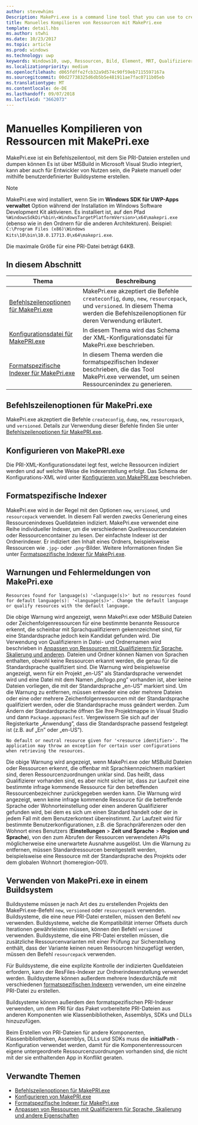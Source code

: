 ```yaml
---
author: stevewhims
Description: MakePri.exe is a command line tool that you can use to create and dump PRI files. It is integrated as part of MSBuild within Microsoft Visual Studio, but it could be useful to you for creating packages manually or with a custom build system.
title: Manuelles Kompilieren von Ressourcen mit MakePri.exe
template: detail.hbs
ms.author: stwhi
ms.date: 10/23/2017
ms.topic: article
ms.prod: windows
ms.technology: uwp
keywords: Windows10, uwp, Ressourcen, Bild, Element, MRT, Qualifizierer
ms.localizationpriority: medium
ms.openlocfilehash: d065fdffe2fcb32a9d574c90f59eb7115597167a
ms.sourcegitcommit: 00d27738325d6db5b5e481911ae7fac0711b05eb
ms.translationtype: MT
ms.contentlocale: de-DE
ms.lasthandoff: 09/07/2018
ms.locfileid: "3662073"
---
```

# <a name="compile-resources-manually-with-makepriexe"></a>Manuelles Kompilieren von Ressourcen mit MakePri.exe

MakePri.exe ist ein Befehlszeilentool, mit dem Sie PRI-Dateien erstellen und dumpen können Es ist über MSBuild in Microsoft Visual Studio integriert, kann aber auch für Entwickler von Nutzen sein, die Pakete manuell oder mithilfe benutzerdefinierter Buildsysteme erstellen.

> [!NOTE]
> MakePri.exe wird installiert, wenn Sie im **Windows SDK für UWP-Apps verwaltet** Option während der Installation im Windows Software Development Kit aktivieren. Es installiert ist, auf den Pfad `%WindowsSdkDir%bin\<WindowsTargetPlatformVersion>\x64\makepri.exe` (ebenso wie in den Ordnern für die anderen Architekturen). Beispiel: `C:\Program Files (x86)\Windows Kits\10\bin\10.0.17713.0\x64\makepri.exe`.

Die maximale Größe für eine PRI-Datei beträgt 64KB.

## <a name="in-this-section"></a>In diesem Abschnitt
|Thema|Beschreibung|
|-|-|
| [Befehlszeilenoptionen für MakePri.exe](makepri-exe-command-options.md) | MakePri.exe akzeptiert die Befehle `createconfig`, `dump`, `new`, `resourcepack`, und `versioned`. In diesem Thema werden die Befehlszeilenoptionen für deren Verwendung erläutert. |
| [Konfigurationsdatei für MakePRI.exe](makepri-exe-configuration.md) | In diesem Thema wird das Schema der XML-Konfigurationsdatei für MakePri.exe beschrieben. |
| [Formatspezifische Indexer für MakePri.exe](makepri-exe-format-specific-indexers.md) | In diesem Thema werden die formatspezifischen Indexer beschrieben, die das Tool MakePri.exe verwendet, um seinen Ressourcenindex zu generieren. |

## <a name="makepriexe-command-line-options"></a>Befehlszeilenoptionen für MakePri.exe

MakePri.exe akzeptiert die Befehle `createconfig`, `dump`, `new`, `resourcepack`, und `versioned`. Details zur Verwendung dieser Befehle finden Sie unter [Befehlszeilenoptionen für MakePRI.exe](makepri-exe-command-options.md).

## <a name="makepriexe-configuration"></a>Konfigurieren von MakePRI.exe

Die PRI-XML-Konfigurationsdatei legt fest, welche Ressourcen indiziert werden und auf welche Weise die Indexerstellung erfolgt. Das Schema der Konfigurations-XML wird unter [Konfigurieren von MakePRI.exe](makepri-exe-configuration.md) beschrieben.

## <a name="format-specific-indexers"></a>Formatspezifische Indexer

MakePri.exe wird in der Regel mit den Optionen `new`, `versioned`, und `resourcepack` verwendet. In diesem Fall werden zwecks Generierung eines Ressourcenindexes Quelldateien indiziert. MakePri.exe verwendet eine Reihe individueller Indexer, um die verschiedenen Quellressourcendateien oder Ressourcencontainer zu lesen. Der einfachste Indexer ist der Ordnerindexer. Er indiziert den Inhalt eines Ordners, beispielsweise Ressourcen wie `.jpg`- oder `.png`-Bilder. Weitere Informationen finden Sie unter [Formatspezifische Indexer für MakePri.exe](makepri-exe-format-specific-indexers.md).

## <a name="makepriexe-warnings-and-error-messages"></a>Warnungen und Fehlermeldungen von MakePri.exe

```
Resources found for language(s) '<language(s)>' but no resources found for default language(s): '<language(s)>'. Change the default language or qualify resources with the default language.
```

Die obige Warnung wird angezeigt, wenn MakePri.exe oder MSBuild Dateien oder Zeichenfolgenressourcen für eine bestimmte benannte Ressource erkennt, die scheinbar mit Sprachqualifizierern gekennzeichnet sind, für eine Standardsprache jedoch kein Kandidat gefunden wird. Die Verwendung von Qualifizierern in Datei- und Ordnernamen wird beschrieben in [Anpassen von Ressourcen mit Qualifizierern für Sprache, Skalierung und anderen](tailor-resources-lang-scale-contrast.md). Dateien und Ordner können Namen von Sprachen enthalten, obwohl keine Ressourcen erkannt werden, die genau für die Standardsprache qualifiziert sind. Die Warnung wird beispielsweise angezeigt, wenn für ein Projekt „en-US” als Standardsprache verwendet wird und eine Datei mit dem Namen „de/logo.png” vorhanden ist, aber keine Dateien vorliegen, die mit der Standardsprache „en-US” markiert sind. Um die Warnung zu entfernen, müssen entweder eine oder mehrere Dateien oder eine oder mehrere Zeichenfolgenressourcen mit der Standardsprache qualifiziert werden, oder die Standardsprache muss geändert werden. Zum Ändern der Standardsprache öffnen Sie Ihre Projektmappe in Visual Studio und dann `Package.appxmanifest`. Vergewissern Sie sich auf der Registerkarte „Anwendung”, dass die Standardsprache passend festgelegt ist (z.B. auf „En” oder „en-US”).

```
No default or neutral resource given for '<resource identifier>'. The application may throw an exception for certain user configurations when retrieving the resources.
```

Die obige Warnung wird angezeigt, wenn MakePri.exe oder MSBuild Dateien oder Ressourcen erkennt, die offenbar mit Sprachkennzeichnern markiert sind, deren Ressourcenzuordnungen unklar sind. Das heißt, dass Qualifizierer vorhanden sind, es aber nicht sicher ist, dass zur Laufzeit eine bestimmte infrage kommende Ressource für den betreffenden Ressourcenbezeichner zurückgegeben werden kann. Die Warnung wird angezeigt, wenn keine infrage kommende Ressource für die betreffende Sprache oder Wohnorteinstellung oder einen anderen Qualifizierer gefunden wird, bei dem es sich um einen Standard handelt oder der in jedem Fall mit dem Benutzerkontext übereinstimmt. Zur Laufzeit wird für bestimmte Benutzerkonfigurationen, z.B. die Sprachpräferenzen oder den Wohnort eines Benutzers (**Einstellungen** > **Zeit und Sprache** > **Region und Sprache**), von den zum Abrufen der Ressourcen verwendeten APIs möglicherweise eine unerwartete Ausnahme ausgelöst. Um die Warnung zu entfernen, müssen Standardressourcen bereitgestellt werden, beispielsweise eine Ressource mit der Standardsprache des Projekts oder dem globalen Wohnort (homeregion-001).

## <a name="using-makepriexe-in-a-build-system"></a>Verwenden von MakePri.exe in einem Buildsystem

Buildsysteme müssen je nach Art des zu erstellenden Projekts den MakePri.exe-Befehl `new`, `versioned` oder `resourcepack` verwenden. Buildsysteme, die eine neue PRI-Datei erstellen, müssen den Befehl `new` verwenden. Buildsysteme, welche die Kompatibilität interner Offsets durch Iterationen gewährleisten müssen, können den Befehl `versioned` verwenden. Buildsysteme, die eine PRI-Datei erstellen müssen, die zusätzliche Ressourcenvarianten mit einer Prüfung zur Sicherstellung enthält, dass der Variante keinen neuen Ressourcen hinzugefügt werden, müssen den Befehl `resourcepack` verwenden.

Für Buildsysteme, die eine explizite Kontrolle der indizierten Quelldateien erfordern, kann der ResFiles-Indexer zur Ordnerindexerstellung verwendet werden. Buildsysteme können außerdem mehrere Indexdurchläufe mit verschiedenen [formatspezifischen Indexern](makepri-exe-format-specific-indexers.md) verwenden, um eine einzelne PRI-Datei zu erstellen.

Buildsysteme können außerdem den formatspezifischen PRI-Indexer verwenden, um dem PRI für das Paket vorbereitete PRI-Dateien aus anderen Komponenten wie Klassenbibliotheken, Assemblys, SDKs und DLLs hinzuzufügen.

Beim Erstellen von PRI-Dateien für andere Komponenten, Klassenbibliotheken, Assemblys, DLLs und SDKs muss die **initialPath** -Konfiguration verwendet werden, damit für die Komponentenressourcen eigene untergeordnete Ressourcenzuordnungen vorhanden sind, die nicht mit der sie enthaltenden App in Konflikt geraten.

## <a name="related-topics"></a>Verwandte Themen
* [Befehlszeilenoptionen für MakePRI.exe](makepri-exe-command-options.md)
* [Konfigurieren von MakePRI.exe](makepri-exe-configuration.md)
* [Formatspezifische Indexer für MakePri.exe](makepri-exe-format-specific-indexers.md)
* [Anpassen von Ressourcen mit Qualifizierern für Sprache, Skalierung und andere Eigenschaften](tailor-resources-lang-scale-contrast.md)
